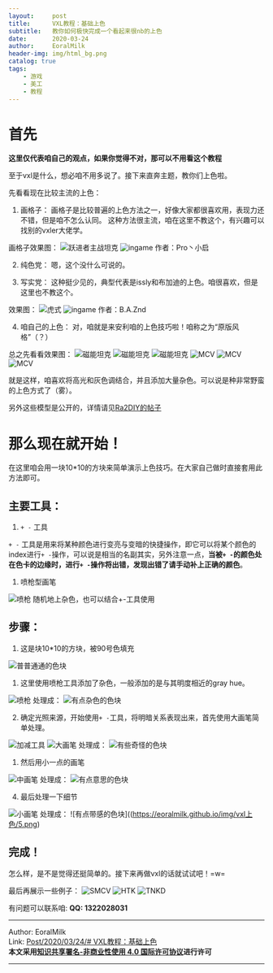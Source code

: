 ```yaml
---
layout:     post                    
title:      VXL教程：基础上色           
subtitle:   教你如何极快完成一个看起来很nb的上色
date:       2020-03-24           
author:     EoralMilk             
header-img: img/html_bg.png    
catalog: true                   
tags:        
    - 游戏
    - 美工
    - 教程
---
```


# 首先

**这里仅代表咱自己的观点，如果你觉得不对，那可以不用看这个教程**

至于vxl是什么，想必咱不用多说了。接下来直奔主题，教你们上色啦。

先看看现在比较主流的上色：

1. 画格子：
画格子是比较普遍的上色方法之一，好像大家都很喜欢用，表现力还不错，但是咱不怎么认同。
这种方法很主流，咱在这里不教这个，有兴趣可以找别的vxler大佬学。

画格子效果图：
![跃进者主战坦克](https://eoralmilk.github.io/img/vxl上色/x1.png)
![ingame](https://eoralmilk.github.io/img/vxl上色/xi1.png)
作者：Pro丶小启


2. 纯色党：
嗯，这个没什么可说的。

3. 写实党：
这种挺少见的，典型代表是issly和布加迪的上色。咱很喜欢，但是这里也不教这个。

效果图：
![虎式](https://eoralmilk.github.io/img/vxl上色/x2.png)
![ingame](https://eoralmilk.github.io/img/vxl上色/xi2.png)
作者：B.A.Znd

4. 咱自己的上色：
对，咱就是来安利咱的上色技巧啦！咱称之为“原版风格”（？）

总之先看看效果图：
![磁能坦克](https://eoralmilk.github.io/img/vxl上色/x3.png)
![磁能坦克](https://eoralmilk.github.io/img/vxl上色/xv3.png)
![磁能坦克](https://eoralmilk.github.io/img/vxl上色/xi3.png)
![MCV](https://eoralmilk.github.io/img/vxl上色/x4.png)
![MCV](https://eoralmilk.github.io/img/vxl上色/xv4.png)
![MCV](https://eoralmilk.github.io/img/vxl上色/xi4.png)

就是这样，咱喜欢将高光和灰色调结合，并且添加大量杂色。可以说是种非常野蛮的上色方式了（雾）。

另外这些模型是公开的，详情请见[Ra2DIY的帖子](http://bbs.ra2diy.com/forum.php?mod=viewthread&tid=16724&extra=)

# 那么现在就开始！

在这里咱会用一块10*10的方块来简单演示上色技巧。在大家自己做时直接套用此方法即可。

## 主要工具：

1. `+ -` 工具


`+ -` 工具是用来将某种颜色进行变亮与变暗的快捷操作，即它可以将某个颜色的index进行`+ -`操作，可以说是相当的名副其实，另外注意一点，**当被`+ -`的颜色处在色卡的边缘时，进行`+ -`操作将出错，发现出错了请手动补上正确的颜色**。
  
1. 喷枪型画笔 

![喷枪](https://eoralmilk.github.io/img/vxl上色/喷枪.png)
随机地上杂色，也可以结合+-工具使用

## 步骤：

1. 这是块10*10的方块，被90号色填充

![普普通通的色块](https://eoralmilk.github.io/img/vxl上色/1.png)

1. 这里使用喷枪工具添加了杂色，一般添加的是与其明度相近的gray hue。

![喷枪](https://eoralmilk.github.io/img/vxl上色/喷枪.png)
处理成：
![有点杂色的色块](https://eoralmilk.github.io/img/vxl上色/2.png)

2. 确定光照来源，开始使用`+ -`工具，将明暗关系表现出来，首先使用大画笔简单处理。

![加减工具](https://eoralmilk.github.io/img/vxl上色/加减工具.png)
![大画笔](https://eoralmilk.github.io/img/vxl上色/大画笔.png)
处理成：
![有些奇怪的色块](https://eoralmilk.github.io/img/vxl上色/3.png)

1. 然后用小一点的画笔

![中画笔](https://eoralmilk.github.io/img/vxl上色/中画笔.png)
处理成：
![有点意思的色块](https://eoralmilk.github.io/img/vxl上色/4.png)

4. 最后处理一下细节

![小画笔](https://eoralmilk.github.io/img/vxl上色/小画笔.png)
处理成：
![有点带感的色块]((https://eoralmilk.github.io/img/vxl上色/5.png)

## 完成！

怎么样，是不是觉得还挺简单的。接下来再做vxl的话就试试吧！=w=

最后再展示一些例子：
![SMCV](https://eoralmilk.github.io/img/vxl上色/zx1.png)
![HTK](https://eoralmilk.github.io/img/vxl上色/zx2.png)
![TNKD](https://eoralmilk.github.io/img/vxl上色/zx3.png)

有问题可以联系咱: **QQ: 1322028031**

---  

Author: EoralMilk  
Link: [Post/2020/03/24/# VXL教程：基础上色](https://eoralmilk.github.io/2020/03/24/VXL%E4%B8%8A%E8%89%B2%E5%9F%BA%E7%A1%80/)   
**本文采用[知识共享署名-非商业性使用 4.0 国际许可协议](https://creativecommons.org/licenses/by-nc-sa/4.0/)进行许可**  

---